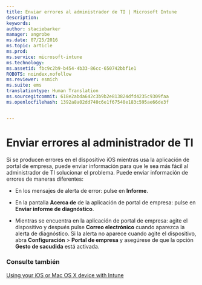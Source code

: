 ```yaml
---
title: Enviar errores al administrador de TI | Microsoft Intune
description: 
keywords: 
author: staciebarker
manager: angrobe
ms.date: 07/25/2016
ms.topic: article
ms.prod: 
ms.service: microsoft-intune
ms.technology: 
ms.assetid: fbc9c2b9-b454-4b33-86cc-650742bbf1e1
ROBOTS: noindex,nofollow
ms.reviewer: esmich
ms.suite: ems
translationtype: Human Translation
ms.sourcegitcommit: 618e2abda642c3b9b2e813824dfd4235c9309faa
ms.openlocfilehash: 1392a8a02dd740c6e1f67540e183c595ae66de3f


---
```



# Enviar errores al administrador de TI

Si se producen errores en el dispositivo iOS mientras usa la aplicación de portal de empresa, puede enviar información para que le sea más fácil al administrador de TI solucionar el problema. Puede enviar información de errores de maneras diferentes:

-   En los mensajes de alerta de error: pulse en **Informe**.

-   En la pantalla **Acerca de** de la aplicación de portal de empresa: pulse en **Enviar informe de diagnóstico**.

-   Mientras se encuentra en la aplicación de portal de empresa: agite el dispositivo y después pulse **Correo electrónico** cuando aparezca la alerta de diagnóstico. Si la alerta no aparece cuando agite el dispositivo, abra **Configuración** &gt; **Portal de empresa** y asegúrese de que la opción **Gesto de sacudida** está activada.

### Consulte también
[Using your iOS or Mac OS X device with Intune](using-your-ios-or-mac-os-x-device-with-intune.md)



<!--HONumber=Jul16_HO4-->


